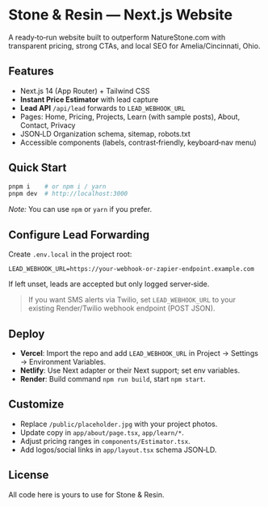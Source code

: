 # Stone & Resin — Next.js Website

A ready‑to‑run website built to outperform NatureStone.com with transparent pricing, strong CTAs, and local SEO for Amelia/Cincinnati, Ohio.

## Features
- Next.js 14 (App Router) + Tailwind CSS
- **Instant Price Estimator** with lead capture
- **Lead API** `/api/lead` forwards to `LEAD_WEBHOOK_URL`
- Pages: Home, Pricing, Projects, Learn (with sample posts), About, Contact, Privacy
- JSON‑LD Organization schema, sitemap, robots.txt
- Accessible components (labels, contrast‑friendly, keyboard‑nav menu)

## Quick Start
```bash
pnpm i    # or npm i / yarn
pnpm dev  # http://localhost:3000
```
_Note:_ You can use `npm` or `yarn` if you prefer.

## Configure Lead Forwarding
Create `.env.local` in the project root:
```
LEAD_WEBHOOK_URL=https://your-webhook-or-zapier-endpoint.example.com
```
If left unset, leads are accepted but only logged server‑side.

> If you want SMS alerts via Twilio, set `LEAD_WEBHOOK_URL` to your existing Render/Twilio webhook endpoint (POST JSON).

## Deploy
- **Vercel**: Import the repo and add `LEAD_WEBHOOK_URL` in Project → Settings → Environment Variables.
- **Netlify**: Use Next adapter or their Next support; set env variables.
- **Render**: Build command `npm run build`, start `npm start`.

## Customize
- Replace `/public/placeholder.jpg` with your project photos.
- Update copy in `app/about/page.tsx`, `app/learn/*`.
- Adjust pricing ranges in `components/Estimator.tsx`.
- Add logos/social links in `app/layout.tsx` schema JSON‑LD.

## License
All code here is yours to use for Stone & Resin.
